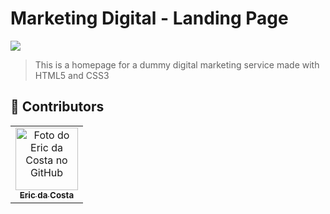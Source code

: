 # Marketing Digital - Landing Page

<a href="https://oericdacosta.github.io/digitalMarketing-landinPage/">
   <img src="https://user-images.githubusercontent.com/94540961/160301553-65fe166a-8585-4813-a255-441bd40ca7ec.png"/>
 </a>

> This is a homepage for a dummy digital marketing service made with HTML5 and CSS3


## 🤝 Contributors

<table>
  <tr>
    <td align="center">
      <a href="https://github.com/oericdacosta">
        <img src="https://avatars.githubusercontent.com/u/94540961?v=4" width="100px;" alt="Foto do Eric da Costa no GitHub"/><br>
        <sub>
          <b>Eric da Costa</b>
        </sub>
      </a>
    </td>
  </tr>
</table>


